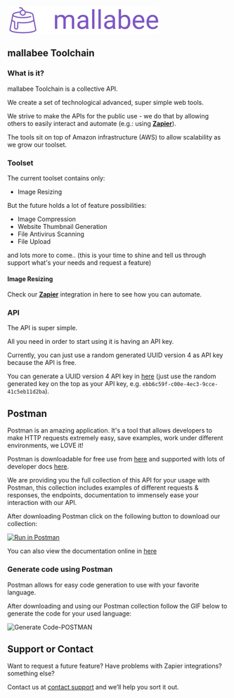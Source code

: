<script src="//code.tidio.co/ozbdrimnhdmec3oucu580m1ut2acp6i1.js" async></script>

![Logo](mallabee-logo.png)

## mallabee Toolchain

### What is it?

mallabee Toolchain is a collective API.

We create a set of technological advanced, super simple web tools.

We strive to make the APIs for the public use - we do that by allowing others to easily interact and automate (e.g.: using [**Zapier**](https://www.getpostman.com/)).

The tools sit on top of Amazon infrastructure (AWS) to allow scalability as we grow our toolset.

### Toolset

The current toolset contains only:

- Image Resizing

But the future holds a lot of feature possibilities:

- Image Compression
- Website Thumbnail Generation
- File Antivirus Scanning
- File Upload

and lots more to come.. (this is your time to shine and tell us through support what's your needs and request a feature)

#### Image Resizing

Check our [**Zapier**](https://www.getpostman.com/) integration in here to see how you can automate.

### API

The API is super simple.

All you need in order to start using it is having an API key.

Currently, you can just use a random generated UUID version 4 as API key because the API is free.

You can generate a UUID version 4 API key in [here](https://www.uuidgenerator.net/) (just use the random generated key on the top as your API key, e.g. `ebb6c59f-c00e-4ec3-9cce-41c5eb11d2ba`).

## Postman
<a name="using-postman"> </a>

Postman is an amazing application. It's a tool that allows developers to make HTTP requests extremely easy, save examples, work under different environments, we LOVE it!

Postman is downloadable for free use from [here](https://www.getpostman.com/) and supported with lots of developer docs [here](https://www.getpostman.com/docs/).

We are providing you the full collection of this API for your usage with Postman, this collection includes examples of different requests & responses, the endpoints, documentation to immensely ease your interaction with our API.

After downloading Postman click on the following button to download our collection:

[![Run in Postman](https://run.pstmn.io/button.svg)](https://www.getpostman.com/collections/024261330e9ef06d3789)

You can also view the documentation online in [here](https://documenter.getpostman.com/view/2329721/T1DmCdd4?version=latest)

### Generate code using Postman

Postman allows for easy code generation to use with your favorite language.

After downloading and using our Postman collection follow the GIF below to generate the code for your used language:

![Generate Code-POSTMAN](https://cdn.greeninvoice.co.il/files/ugc/8/c/7/8c7ea6c7af9046e2987ec70ab6e54dcd.gif)

## Support or Contact

Want to request a future feature? Have problems with Zapier integrations? something else?

Contact us at [contact support](https://www.tidio.com/talk/ozbdrimnhdmec3oucu580m1ut2acp6i1) and we’ll help you sort it out.
